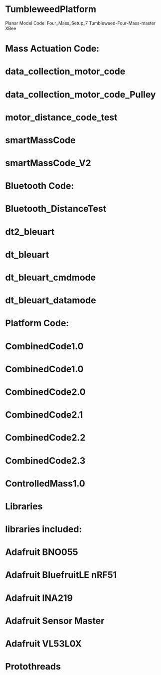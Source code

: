 # TumbleweedPlatform

Planar Model Code:
Four_Mass_Setup_7
Tumbleweed-Four-Mass-master
XBee

# Mass Actuation Code:
# data_collection_motor_code
# data_collection_motor_code_Pulley
# motor_distance_code_test
# smartMassCode
# smartMassCode_V2

# Bluetooth Code:
# Bluetooth_DistanceTest
# dt2_bleuart
# dt_bleuart
# dt_bleuart_cmdmode
# dt_bleuart_datamode

# Platform Code:
# CombinedCode1.0
# CombinedCode1.0
# CombinedCode2.0
# CombinedCode2.1
# CombinedCode2.2
# CombinedCode2.3
# ControlledMass1.0

# Libraries
# libraries included:
# Adafruit BNO055
# Adafruit BluefruitLE nRF51
# Adafruit INA219
# Adafruit Sensor Master
# Adafruit VL53L0X
# Protothreads
